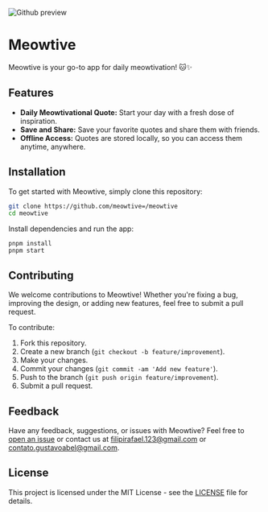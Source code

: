 ![Github preview](https://github.com/user-attachments/assets/c1c6fec6-0f8d-418e-8961-54d95f41efb0)

# Meowtive

Meowtive is your go-to app for daily meowtivation! 🐱✨

## Features

- **Daily Meowtivational Quote:** Start your day with a fresh dose of inspiration.
- **Save and Share:** Save your favorite quotes and share them with friends.
- **Offline Access:** Quotes are stored locally, so you can access them anytime, anywhere.

## Installation

To get started with Meowtive, simply clone this repository:

```bash
git clone https://github.com/meowtive=/meowtive
cd meowtive
```

Install dependencies and run the app:
```
pnpm install
pnpm start
```

## Contributing

We welcome contributions to Meowtive! Whether you're fixing a bug, improving the design, or adding new features, feel free to submit a pull request.

To contribute:

1. Fork this repository.
2. Create a new branch (`git checkout -b feature/improvement`).
3. Make your changes.
4. Commit your changes (`git commit -am 'Add new feature'`).
5. Push to the branch (`git push origin feature/improvement`).
6. Submit a pull request.

## Feedback

Have any feedback, suggestions, or issues with Meowtive? Feel free to [open an issue](https://github.com/meowtive/meowtive/issues) or contact us at [filipirafael.123@gmail.com](mailto:filipirafael.123@gmail.com) or [contato.gustavoabel@gmail.com](mailto:contato.gustavoabel@gmail.com).

## License

This project is licensed under the MIT License - see the [LICENSE](LICENSE) file for details.
